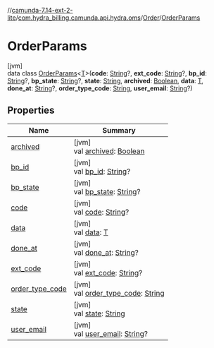 //[camunda-7.14-ext-2-lite](../../../../index.md)/[com.hydra_billing.camunda.api.hydra.oms](../../index.md)/[Order](../index.md)/[OrderParams](index.md)

# OrderParams

[jvm]\
data class [OrderParams](index.md)<[T](index.md)>(**code**: [String](https://kotlinlang.org/api/latest/jvm/stdlib/kotlin/-string/index.html)?, **ext_code**: [String](https://kotlinlang.org/api/latest/jvm/stdlib/kotlin/-string/index.html)?, **bp_id**: [String](https://kotlinlang.org/api/latest/jvm/stdlib/kotlin/-string/index.html)?, **bp_state**: [String](https://kotlinlang.org/api/latest/jvm/stdlib/kotlin/-string/index.html)?, **state**: [String](https://kotlinlang.org/api/latest/jvm/stdlib/kotlin/-string/index.html), **archived**: [Boolean](https://kotlinlang.org/api/latest/jvm/stdlib/kotlin/-boolean/index.html), **data**: [T](index.md), **done_at**: [String](https://kotlinlang.org/api/latest/jvm/stdlib/kotlin/-string/index.html)?, **order_type_code**: [String](https://kotlinlang.org/api/latest/jvm/stdlib/kotlin/-string/index.html), **user_email**: [String](https://kotlinlang.org/api/latest/jvm/stdlib/kotlin/-string/index.html)?)

## Properties

| Name | Summary |
|---|---|
| [archived](archived.md) | [jvm]<br>val [archived](archived.md): [Boolean](https://kotlinlang.org/api/latest/jvm/stdlib/kotlin/-boolean/index.html) |
| [bp_id](bp_id.md) | [jvm]<br>val [bp_id](bp_id.md): [String](https://kotlinlang.org/api/latest/jvm/stdlib/kotlin/-string/index.html)? |
| [bp_state](bp_state.md) | [jvm]<br>val [bp_state](bp_state.md): [String](https://kotlinlang.org/api/latest/jvm/stdlib/kotlin/-string/index.html)? |
| [code](code.md) | [jvm]<br>val [code](code.md): [String](https://kotlinlang.org/api/latest/jvm/stdlib/kotlin/-string/index.html)? |
| [data](data.md) | [jvm]<br>val [data](data.md): [T](index.md) |
| [done_at](done_at.md) | [jvm]<br>val [done_at](done_at.md): [String](https://kotlinlang.org/api/latest/jvm/stdlib/kotlin/-string/index.html)? |
| [ext_code](ext_code.md) | [jvm]<br>val [ext_code](ext_code.md): [String](https://kotlinlang.org/api/latest/jvm/stdlib/kotlin/-string/index.html)? |
| [order_type_code](order_type_code.md) | [jvm]<br>val [order_type_code](order_type_code.md): [String](https://kotlinlang.org/api/latest/jvm/stdlib/kotlin/-string/index.html) |
| [state](state.md) | [jvm]<br>val [state](state.md): [String](https://kotlinlang.org/api/latest/jvm/stdlib/kotlin/-string/index.html) |
| [user_email](user_email.md) | [jvm]<br>val [user_email](user_email.md): [String](https://kotlinlang.org/api/latest/jvm/stdlib/kotlin/-string/index.html)? |
